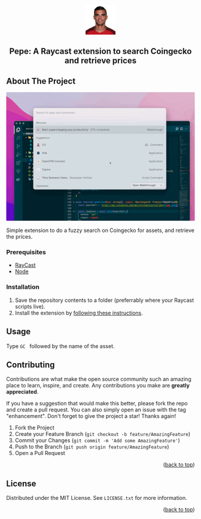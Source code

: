 <div id="top"></div>
<!-- PROJECT SHIELDS -->
<!--
*** I'm using markdown "reference style" links for readability.
*** Reference links are enclosed in brackets [ ] instead of parentheses ( ).
*** See the bottom of this document for the declaration of the reference variables
*** for contributors-url, forks-url, etc. This is an optional, concise syntax you may use.
*** https://www.markdownguide.org/basic-syntax/#reference-style-links
-->
<!-- [![Contributors][contributors-shield]][contributors-url]
[![Forks][forks-shield]][forks-url]
[![Stargazers][stars-shield]][stars-url]
[![Issues][issues-shield]][issues-url]
[![MIT License][license-shield]][license-url]
[![LinkedIn][linkedin-shield]][linkedin-url] -->



<!-- PROJECT LOGO -->
<br />
<div align="center">
  <a href="https://github.com/hrishioa/raycast-coingecko-search">
    <img src="assets/pepe.png" alt="Logo" width="80" height="80">
  </a>

  <h2 align="center">Pepe: A Raycast extension to search Coingecko and retrieve prices</h2>
</div>
<!-- ABOUT THE PROJECT -->

## About The Project

![Product Name Screen Shot](/assets/demo.gif)

Simple extension to do a fuzzy search on Coingecko for assets, and retrieve the prices.


<!-- GETTING STARTED -->

### Prerequisites

* [RayCast](https://raycast.com)
* [Node](https://nodejs.org/en/)

### Installation

1. Save the repository contents to a folder (preferrably where your Raycast scripts live).
2. Install the extension by [following these instructions](https://developers.raycast.com/basics/install-an-extension).


<!-- USAGE EXAMPLES -->
## Usage

Type `GC `  followed by the name of the asset.

<!-- CONTRIBUTING -->
## Contributing

Contributions are what make the open source community such an amazing place to learn, inspire, and create. Any contributions you make are **greatly appreciated**.

If you have a suggestion that would make this better, please fork the repo and create a pull request. You can also simply open an issue with the tag "enhancement".
Don't forget to give the project a star! Thanks again!

1. Fork the Project
2. Create your Feature Branch (`git checkout -b feature/AmazingFeature`)
3. Commit your Changes (`git commit -m 'Add some AmazingFeature'`)
4. Push to the Branch (`git push origin feature/AmazingFeature`)
5. Open a Pull Request

<p align="right">(<a href="#top">back to top</a>)</p>

<!-- LICENSE -->
## License

Distributed under the MIT License. See `LICENSE.txt` for more information.

<p align="right">(<a href="#top">back to top</a>)</p>